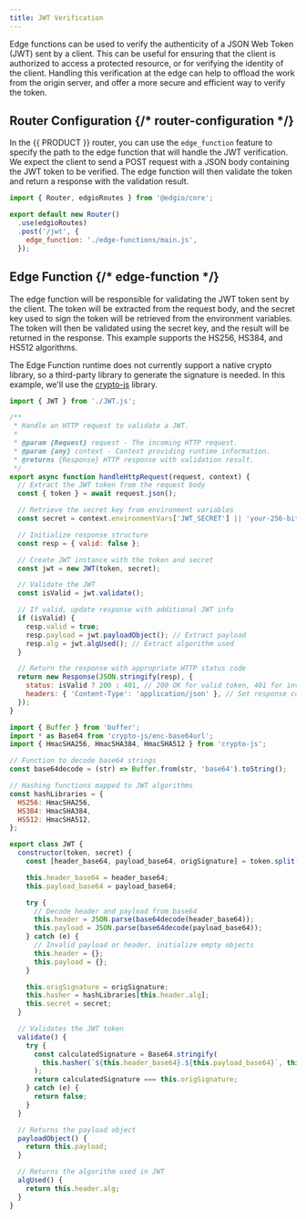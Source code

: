 ```yaml
---
title: JWT Verification
---
```


Edge functions can be used to verify the authenticity of a JSON Web Token (JWT) sent by a client. This can be useful for ensuring that the client is authorized to access a protected resource, or for verifying the identity of the client. Handling this verification at the edge can help to offload the work from the origin server, and offer a more secure and efficient way to verify the token.

<ExampleButtons
  title="JWT Verification"
  siteUrl="https://edgio-community-examples-v7-jwt-verification-test.glb.edgio.link/"
  repoUrl="https://github.com/edgio-docs/edgio-v7-jwt-verification-example"
/>

## Router Configuration {/* router-configuration */}

In the {{ PRODUCT }} router, you can use the `edge_function` feature to specify the path to the edge function that will handle the JWT verification. We expect the client to send a POST request with a JSON body containing the JWT token to be verified. The edge function will then validate the token and return a response with the validation result.

```js filename="routes.js"
import { Router, edgioRoutes } from '@edgio/core';

export default new Router()
  .use(edgioRoutes)
  .post('/jwt', {
    edge_function: './edge-functions/main.js',
  });

```

## Edge Function {/* edge-function */}

The edge function will be responsible for validating the JWT token sent by the client. The token will be extracted from the request body, and the secret key used to sign the token will be retrieved from the environment variables. The token will then be validated using the secret key, and the result will be returned in the response. This example supports the HS256, HS384, and HS512 algorithms.

<Callout type="important">

The Edge Function runtime does not currently support a native crypto library, so a third-party library to generate the signature is needed. In this example, we'll use the [crypto-js](https://github.com/brix/crypto-js) library.

</Callout>

```js filename="edge-functions/main.js"
import { JWT } from './JWT.js';

/**
 * Handle an HTTP request to validate a JWT.
 *
 * @param {Request} request - The incoming HTTP request.
 * @param {any} context - Context providing runtime information.
 * @returns {Response} HTTP response with validation result.
 */
export async function handleHttpRequest(request, context) {
  // Extract the JWT token from the request body
  const { token } = await request.json();

  // Retrieve the secret key from environment variables
  const secret = context.environmentVars['JWT_SECRET'] || 'your-256-bit-secret';

  // Initialize response structure
  const resp = { valid: false };

  // Create JWT instance with the token and secret
  const jwt = new JWT(token, secret);

  // Validate the JWT
  const isValid = jwt.validate();

  // If valid, update response with additional JWT info
  if (isValid) {
    resp.valid = true;
    resp.payload = jwt.payloadObject(); // Extract payload
    resp.alg = jwt.algUsed(); // Extract algorithm used
  }

  // Return the response with appropriate HTTP status code
  return new Response(JSON.stringify(resp), {
    status: isValid ? 200 : 401, // 200 OK for valid token, 401 for invalid
    headers: { 'Content-Type': 'application/json' }, // Set response content type
  });
}
```

```js filename="edge-functions/JWT.js"
import { Buffer } from 'buffer';
import * as Base64 from 'crypto-js/enc-base64url';
import { HmacSHA256, HmacSHA384, HmacSHA512 } from 'crypto-js';

// Function to decode base64 strings
const base64decode = (str) => Buffer.from(str, 'base64').toString();

// Hashing functions mapped to JWT algorithms
const hashLibraries = {
  HS256: HmacSHA256,
  HS384: HmacSHA384,
  HS512: HmacSHA512,
};

export class JWT {
  constructor(token, secret) {
    const [header_base64, payload_base64, origSignature] = token.split('.');

    this.header_base64 = header_base64;
    this.payload_base64 = payload_base64;

    try {
      // Decode header and payload from base64
      this.header = JSON.parse(base64decode(header_base64));
      this.payload = JSON.parse(base64decode(payload_base64));
    } catch (e) {
      // Invalid payload or header, initialize empty objects
      this.header = {};
      this.payload = {};
    }

    this.origSignature = origSignature;
    this.hasher = hashLibraries[this.header.alg];
    this.secret = secret;
  }

  // Validates the JWT token
  validate() {
    try {
      const calculatedSignature = Base64.stringify(
        this.hasher(`${this.header_base64}.${this.payload_base64}`, this.secret)
      );
      return calculatedSignature === this.origSignature;
    } catch (e) {
      return false;
    }
  }

  // Returns the payload object
  payloadObject() {
    return this.payload;
  }

  // Returns the algorithm used in JWT
  algUsed() {
    return this.header.alg;
  }
}
```

